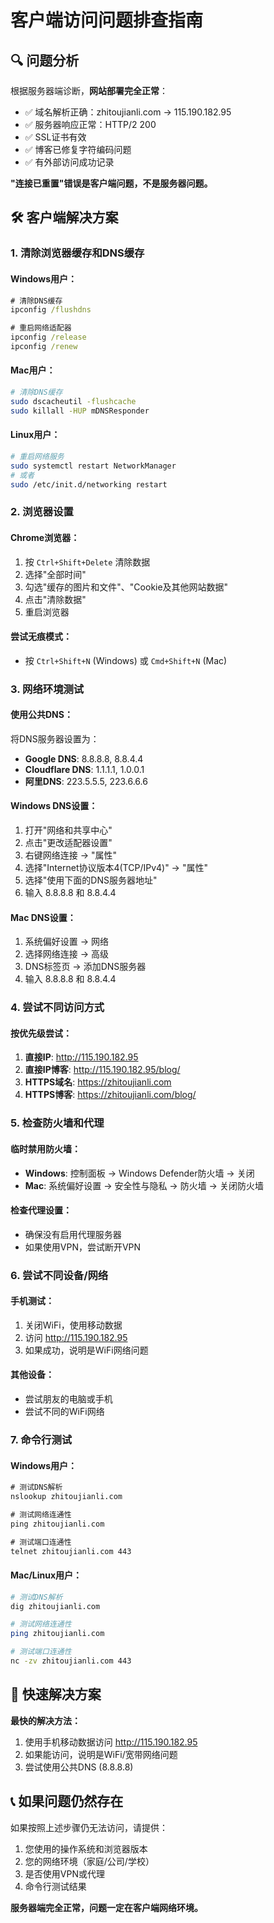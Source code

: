 # 客户端访问问题排查指南

## 🔍 问题分析

根据服务器端诊断，**网站部署完全正常**：
- ✅ 域名解析正确：zhitoujianli.com → 115.190.182.95
- ✅ 服务器响应正常：HTTP/2 200
- ✅ SSL证书有效
- ✅ 博客已修复字符编码问题
- ✅ 有外部访问成功记录

**"连接已重置"错误是客户端问题，不是服务器问题。**

## 🛠️ 客户端解决方案

### 1. 清除浏览器缓存和DNS缓存

#### Windows用户：
```cmd
# 清除DNS缓存
ipconfig /flushdns

# 重启网络适配器
ipconfig /release
ipconfig /renew
```

#### Mac用户：
```bash
# 清除DNS缓存
sudo dscacheutil -flushcache
sudo killall -HUP mDNSResponder
```

#### Linux用户：
```bash
# 重启网络服务
sudo systemctl restart NetworkManager
# 或者
sudo /etc/init.d/networking restart
```

### 2. 浏览器设置

#### Chrome浏览器：
1. 按 `Ctrl+Shift+Delete` 清除数据
2. 选择"全部时间"
3. 勾选"缓存的图片和文件"、"Cookie及其他网站数据"
4. 点击"清除数据"
5. 重启浏览器

#### 尝试无痕模式：
- 按 `Ctrl+Shift+N` (Windows) 或 `Cmd+Shift+N` (Mac)

### 3. 网络环境测试

#### 使用公共DNS：
将DNS服务器设置为：
- **Google DNS**: 8.8.8.8, 8.8.4.4
- **Cloudflare DNS**: 1.1.1.1, 1.0.0.1
- **阿里DNS**: 223.5.5.5, 223.6.6.6

#### Windows DNS设置：
1. 打开"网络和共享中心"
2. 点击"更改适配器设置"
3. 右键网络连接 → "属性"
4. 选择"Internet协议版本4(TCP/IPv4)" → "属性"
5. 选择"使用下面的DNS服务器地址"
6. 输入 8.8.8.8 和 8.8.4.4

#### Mac DNS设置：
1. 系统偏好设置 → 网络
2. 选择网络连接 → 高级
3. DNS标签页 → 添加DNS服务器
4. 输入 8.8.8.8 和 8.8.4.4

### 4. 尝试不同访问方式

#### 按优先级尝试：
1. **直接IP**: http://115.190.182.95
2. **直接IP博客**: http://115.190.182.95/blog/
3. **HTTPS域名**: https://zhitoujianli.com
4. **HTTPS博客**: https://zhitoujianli.com/blog/

### 5. 检查防火墙和代理

#### 临时禁用防火墙：
- **Windows**: 控制面板 → Windows Defender防火墙 → 关闭
- **Mac**: 系统偏好设置 → 安全性与隐私 → 防火墙 → 关闭防火墙

#### 检查代理设置：
- 确保没有启用代理服务器
- 如果使用VPN，尝试断开VPN

### 6. 尝试不同设备/网络

#### 手机测试：
1. 关闭WiFi，使用移动数据
2. 访问 http://115.190.182.95
3. 如果成功，说明是WiFi网络问题

#### 其他设备：
- 尝试朋友的电脑或手机
- 尝试不同的WiFi网络

### 7. 命令行测试

#### Windows用户：
```cmd
# 测试DNS解析
nslookup zhitoujianli.com

# 测试网络连通性
ping zhitoujianli.com

# 测试端口连通性
telnet zhitoujianli.com 443
```

#### Mac/Linux用户：
```bash
# 测试DNS解析
dig zhitoujianli.com

# 测试网络连通性
ping zhitoujianli.com

# 测试端口连通性
nc -zv zhitoujianli.com 443
```

## 🎯 快速解决方案

**最快的解决方法：**
1. 使用手机移动数据访问 http://115.190.182.95
2. 如果能访问，说明是WiFi/宽带网络问题
3. 尝试使用公共DNS (8.8.8.8)

## 📞 如果问题仍然存在

如果按照上述步骤仍无法访问，请提供：
1. 您使用的操作系统和浏览器版本
2. 您的网络环境（家庭/公司/学校）
3. 是否使用VPN或代理
4. 命令行测试结果

**服务器端完全正常，问题一定在客户端网络环境。**
